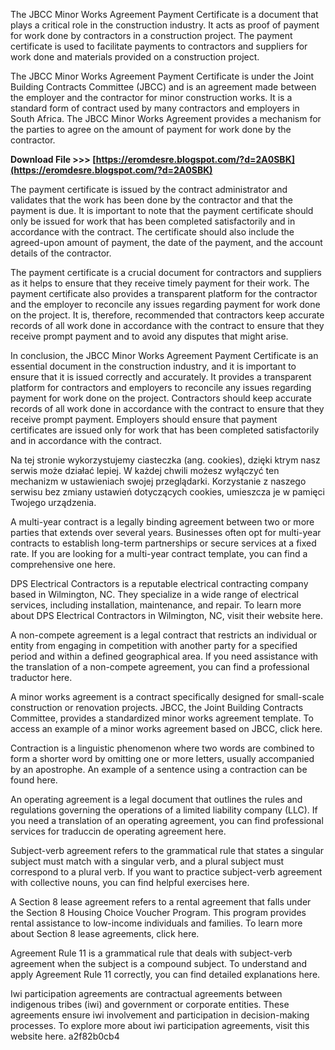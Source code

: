 
 
The JBCC Minor Works Agreement Payment Certificate is a document that plays a critical role in the construction industry. It acts as proof of payment for work done by contractors in a construction project. The payment certificate is used to facilitate payments to contractors and suppliers for work done and materials provided on a construction project.
 
The JBCC Minor Works Agreement Payment Certificate is under the Joint Building Contracts Committee (JBCC) and is an agreement made between the employer and the contractor for minor construction works. It is a standard form of contract used by many contractors and employers in South Africa. The JBCC Minor Works Agreement provides a mechanism for the parties to agree on the amount of payment for work done by the contractor.
 
**Download File >>> [https://eromdesre.blogspot.com/?d=2A0SBK](https://eromdesre.blogspot.com/?d=2A0SBK)**


 
The payment certificate is issued by the contract administrator and validates that the work has been done by the contractor and that the payment is due. It is important to note that the payment certificate should only be issued for work that has been completed satisfactorily and in accordance with the contract. The certificate should also include the agreed-upon amount of payment, the date of the payment, and the account details of the contractor.
 
The payment certificate is a crucial document for contractors and suppliers as it helps to ensure that they receive timely payment for their work. The payment certificate also provides a transparent platform for the contractor and the employer to reconcile any issues regarding payment for work done on the project. It is, therefore, recommended that contractors keep accurate records of all work done in accordance with the contract to ensure that they receive prompt payment and to avoid any disputes that might arise.
 
In conclusion, the JBCC Minor Works Agreement Payment Certificate is an essential document in the construction industry, and it is important to ensure that it is issued correctly and accurately. It provides a transparent platform for contractors and employers to reconcile any issues regarding payment for work done on the project. Contractors should keep accurate records of all work done in accordance with the contract to ensure that they receive prompt payment. Employers should ensure that payment certificates are issued only for work that has been completed satisfactorily and in accordance with the contract.
 
Na tej stronie wykorzystujemy ciasteczka (ang. cookies), dzięki ktrym nasz serwis może działać lepiej. W każdej chwili możesz wyłączyć ten mechanizm w ustawieniach swojej przeglądarki. Korzystanie z naszego serwisu bez zmiany ustawień dotyczących cookies, umieszcza je w pamięci Twojego urządzenia.
 
A multi-year contract is a legally binding agreement between two or more parties that extends over several years.
 Businesses often opt for multi-year contracts to establish long-term partnerships or secure services at a fixed rate.
 If you are looking for a multi-year contract template, you can find a comprehensive one
 here.
 
DPS Electrical Contractors is a reputable electrical contracting company based in Wilmington, NC. They specialize in a
 wide range of electrical services, including installation, maintenance, and repair. To learn more about DPS Electrical
 Contractors in Wilmington, NC, visit their website
 here.
 
A non-compete agreement is a legal contract that restricts an individual or entity from engaging in competition with
 another party for a specified period and within a defined geographical area. If you need assistance with the
 translation of a non-compete agreement, you can find a professional traductor
 here.

A minor works agreement is a contract specifically designed for small-scale construction or renovation projects. JBCC,
 the Joint Building Contracts Committee, provides a standardized minor works agreement template. To access an example
 of a minor works agreement based on JBCC, click
 here.
 
Contraction is a linguistic phenomenon where two words are combined to form a shorter word by omitting one or more
 letters, usually accompanied by an apostrophe. An example of a sentence using a contraction can be found
 here.
 
An operating agreement is a legal document that outlines the rules and regulations governing the operations of a
 limited liability company (LLC). If you need a translation of an operating agreement, you can find professional
 services for traduccin de operating agreement
 here.
 
Subject-verb agreement refers to the grammatical rule that states a singular subject must match with a singular verb,
 and a plural subject must correspond to a plural verb. If you want to practice subject-verb agreement with collective
 nouns, you can find helpful exercises
 here.
 
A Section 8 lease agreement refers to a rental agreement that falls under the Section 8 Housing Choice Voucher Program.
 This program provides rental assistance to low-income individuals and families. To learn more about Section 8 lease
 agreements, click
 here.
 
Agreement Rule 11 is a grammatical rule that deals with subject-verb agreement when the subject is a compound
 subject. To understand and apply Agreement Rule 11 correctly, you can find detailed explanations
 here.
 
Iwi participation agreements are contractual agreements between indigenous tribes (iwi) and government or corporate
 entities. These agreements ensure iwi involvement and participation in decision-making processes. To explore more
 about iwi participation agreements, visit this website
 here.
 a2f82b0cb4
 
